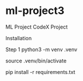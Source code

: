 # ml-project3
ML Project CodeX Project

Installation

Step 1 python3 -m venv .venv

source .venv/bin/activate

pip install -r requirements.txt